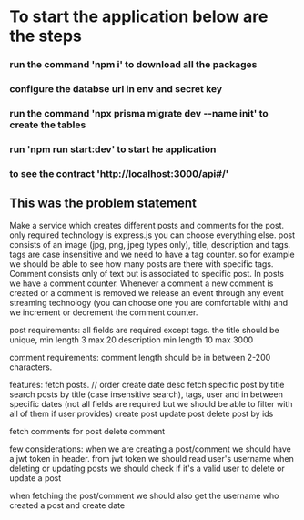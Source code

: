 # To start the application below are the steps

### run the command 'npm i' to download all the packages


### configure the databse url in env and secret key 

### run the command 'npx prisma migrate dev --name init' to create the tables

### run 'npm run start:dev' to start he application

### to see the contract 'http://localhost:3000/api#/' 

## This was the problem statement

Make a service which creates different posts and comments for the post. only required technology is express.js you can choose everything else.
post consists of an image (jpg, png, jpeg types only), title, description and tags. tags are case insensitive and we need to have a tag counter. so for example we should be able to see how many posts are there with specific tags. Comment consists only of text but is associated to specific post. In posts we have a comment counter. Whenever a comment a new comment is created or a comment is removed we release an event through any event streaming technology (you can choose one you are comfortable with) and we increment or decrement the comment counter.

post requirements:
all fields are required except tags. 
the title should be unique, min length 3 max 20
description min length 10 max 3000

comment requirements:
comment length should be in between 2-200 characters.

features:
fetch posts. // order create date desc
fetch specific post by title
search posts by title (case insensitive search), tags, user and in between specific dates (not all fields are required but we should be able to filter with all of them if user provides)
create post
update post
delete post by ids

fetch comments for post
delete comment

few considerations:
when we are creating a post/comment we should have a jwt token in header. from jwt token we should read user's username
when deleting or updating posts we should check if it's a valid user to delete or update a post

when fetching the post/comment we should also get the username who created a post and create date
